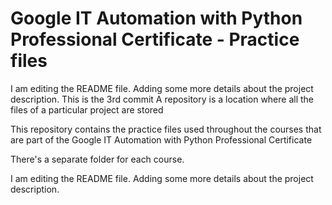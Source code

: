 # Google IT Automation with Python Professional Certificate - Practice files
I am editing the README file. Adding some more details about the project description.
This is the 3rd commit 
A repository is a location where all the files of a particular project are stored 

This repository contains the practice files used throughout the courses that are
part of the Google IT Automation with Python Professional Certificate

There's a separate folder for each course.

I am editing the README file. Adding some more details about the project description.

